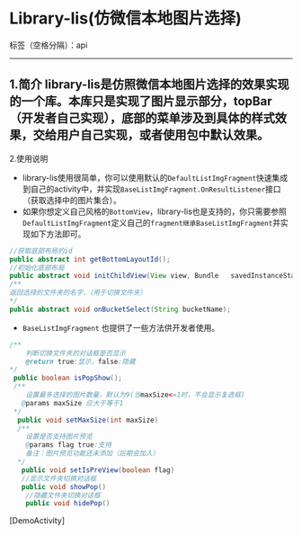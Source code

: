 
# Library-lis(仿微信本地图片选择)

标签（空格分隔）：api

---

1.简介
 library-lis是仿照微信本地图片选择的效果实现的一个库。本库只是实现了图片显示部分，topBar（开发者自己实现），底部的菜单涉及到具体的样式效果，交给用户自己实现，或者使用包中默认效果。
 ---
2.使用说明 

* library-lis使用很简单，你可以使用默认的`DefaultListImgFragment`快速集成到自己的activity中，并实现`BaseListImgFragment.OnResultListener`接口（获取选择中的图片集合）。
*  如果你想定义自己风格的`BottomView`，library-lis也是支持的，你只需要参照`DefaultListImgFragment`定义自己的`fragment继承BaseListImgFragment`并实现如下方法即可。

```java
//获取底部布局的id
public abstract int getBottomLayoutId();
//初始化底部布局
public abstract void initChildView(View view, Bundle   savedInstanceState);
/**
返回选择的文件夹的名字，（用于切换文件夹）
*/
public abstract void onBucketSelect(String bucketName);
```

* `BaseListImgFragment` 也提供了一些方法供开发者使用。

```java
/**
    判断切换文件夹的对话框是否显示
    @return true:显示，false:隐藏
*/
 public boolean isPopShow();
 /**
    设置最多选择的图片数量，默认为9(当maxSize<=1时，不会显示复选框)
   @params maxSize 应大于等于1
 */
  public void setMaxSize(int maxSize)
  /**
    设置是否支持图片预览
    @params flag true:支持
    备注：图片预览功能还未添加（后期会加入）
  */
   public void setIsPreView(boolean flag)
   //显示文件夹切换对话框
   public void showPop()
    //隐藏文件夹切换对话框
    public void hidePop()
```

[DemoActivity]


 





